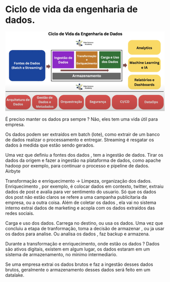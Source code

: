 # Ciclo de vida da engenharia de dados.

<img src='./img/vida.png'>

É preciso manter os dados pra sempre ? Não, eles tem uma vida útil para empresa. 

Os dados podem ser extraídos em batch (lote), como extrair de um banco de dados realizar o processamento e entregar. Streaming é resgatar os dados à medida que estão sendo gerados. 

Uma vez que definiu a fontes dos dados , tem a ingestão de dados. Tirar os dados da origem e  fazer a ingestão na plataforma de dados, como apache hadoop por exemplo, para continuar o processo e pipeline de dados. Airbyte 

Transformação e enriquecimento -> Limpeza, organização dos dados. Enriquecimento , por exemplo, é colocar dados em contexto, twitter, extraiu dados de post e avalia para ver sentimento do usuario. Só que os dados dos post não estão claros se refere a uma campanha publicitaria da empresa, ou a outra coisa. Além de coletar os dados , ela vai no sistema interno extrai dados de marketing e acopla com  os dados extraídos das redes sociais. 

Carga e uso dos dados. Carrega no destino, ou usa os dados. Uma vez que concluiu a etapa de tranformação, toma a decisão de armazenar , ou ja usar os dados para analise. Ou analisa os dados , faz backup e armazena.

Durante a transformação e enriquecimento, onde estão os dados ? Dados são ativos digitais, existem em algum lugar, os dados estaram em um sistema de armazenamento, no minimo intermediario. 

Se uma empresa extrai os dados brutos  e faz a ingestão desses dados brutos, geralmente o armazenamento desses dados será feito em um datalake.